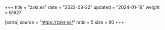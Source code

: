 +++
title = "zakr.es"
date = "2022-03-22"
updated = "2024-01-19"
weight = 61627

[extra]
source = "https://zakr.es/"
ratio = 5
size = 60
+++
